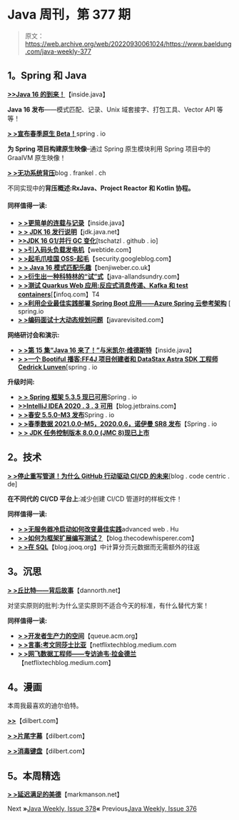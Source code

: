 # Java 周刊，第 377 期

> 原文：<https://web.archive.org/web/20220930061024/https://www.baeldung.com/java-weekly-377>

## 1。Spring 和 Java

[**>>Java 16 的到来！**](https://web.archive.org/web/20221126232024/https://inside.java/2021/03/16/the-arrival-of-java16/)【inside.java】

**Java 16 发布**——模式匹配、记录、Unix 域套接字、打包工具、Vector API 等等！

[**> >宣布春季原生 Beta！**](https://web.archive.org/web/20221126232024/https://spring.io/blog/2021/03/11/announcing-spring-native-beta)spring . io

**为 Spring 项目构建原生映像**–通过 Spring 原生模块利用 Spring 项目中的 GraalVM 原生映像！

[**> >无功系统背压**](https://web.archive.org/web/20221126232024/https://blog.frankel.ch/backpressure-reactive-systems/)blog . frankel . ch

不同实现中的**背压概述:RxJava、Project Reactor 和 Kotlin 协程。**

#### 同样值得一读:

*   [**> >更简单的连载与记录**](https://web.archive.org/web/20221126232024/https://inside.java/2021/03/12/simpler-serilization-with-records/)【inside.java】
*   [**> > JDK 16 发行说明**](https://web.archive.org/web/20221126232024/https://jdk.java.net/16/release-notes)【jdk.java.net】
*   [**>>JDK 16 G1/并行 GC 变化**](https://web.archive.org/web/20221126232024/https://tschatzl.github.io/2021/03/12/jdk16-g1-parallel-gc-changes.html)[tschatzl . github . io]
*   [**> >引入码头负载发电机**](https://web.archive.org/web/20221126232024/https://webtide.com/introducing-jetty-load-generator/)【webtide.com】
*   [**> >起毛爪哇国 OSS-起毛**](https://web.archive.org/web/20221126232024/https://security.googleblog.com/2021/03/fuzzing-java-in-oss-fuzz.html)【security.googleblog.com】
*   **[> > Java 16 模式匹配乐趣](https://web.archive.org/web/20221126232024/https://benjiweber.co.uk/blog/2021/03/14/java-16-pattern-matching-fun/)**【benjiweber.co.uk】
*   [**> >衍生出一种科特林的“试”式**](https://web.archive.org/web/20221126232024/http://www.java-allandsundry.com/2021/03/deriving-kotlin-try-type.html)【java-allandsundry.com】
*   [**> >测试 Quarkus Web 应用:反应式消息传递、Kafka 和 test containers**](https://web.archive.org/web/20221126232024/https://www.infoq.com/articles/testing-quarkus-reactive/)[【infoq.com】T4
*   [**> >利用企业最佳实践部署 Spring Boot 应用——Azure Spring 云参考架构**](https://web.archive.org/web/20221126232024/https://spring.io/blog/2021/03/11/deploy-spring-boot-applications-by-leveraging-enterprise-best-practices-azure-spring-cloud-reference-architecture) [ spring.io
*   [**> >编码面试十大动态规划问题**](https://web.archive.org/web/20221126232024/https://javarevisited.blogspot.com/2021/03/top-dynamic-programming-problems-for-coding-interviews.html)【javarevisited.com】

**网络研讨会和演示:**

*   [**> >第 15 集“Java 16 来了！”与米凯尔·维德斯特**](https://web.archive.org/web/20221126232024/https://inside.java/2021/03/16/podcast-015/)【inside.java】
*   [**> >一个 Bootiful 播客:FF4J 项目创建者和 DataStax Astra SDK 工程师 Cedrick Lunven**](https://web.archive.org/web/20221126232024/https://spring.io/blog/2021/03/11/a-bootiful-podcast-ff4j-project-creator-and-datastax-astra-sdk-engineer-cedrick-lunven)[spring . io

**升级时间:**

*   [**> > Spring 框架 5.3.5 现已可用**](https://web.archive.org/web/20221126232024/https://spring.io/blog/2021/03/16/spring-framework-5-3-5-available-now)Spring . io
*   [**>>IntelliJ IDEA 2020 . 3 . 3 可用**](https://web.archive.org/web/20221126232024/https://blog.jetbrains.com/idea/2021/03/intellij-idea-2020-3-3/)【blog.jetbrains.com】
*   [**> >春安 5.5.0-M3 发布**](https://web.archive.org/web/20221126232024/https://spring.io/blog/2021/03/15/spring-security-5-5-0-m3-released)Spring . io
*   [**> >春季数据 2021.0.0-M5，2020.0.6，诺伊曼 SR8 发布**](https://web.archive.org/web/20221126232024/https://spring.io/blog/2021/03/17/spring-data-2021-0-0-m5-2020-0-6-and-neumann-sr8-released)【Spring . io
*   [**> > JDK 任务控制版本 8.0.0 (JMC 8)现已上市**](https://web.archive.org/web/20221126232024/https://inside.java/2021/03/16/jmc-8-released/)

## 2。技术

[**> >停止重写管道！为什么 GitHub 行动驱动 CI/CD 的未来**](https://web.archive.org/web/20221126232024/https://blog.codecentric.de/en/2021/03/github-actions-nextgen-cicd/)[blog . code centric . de]

**在不同代的 CI/CD 平台上**:减少创建 CI/CD 管道时的样板文件！

**同样值得一读:**

*   [**> >无服务器冷启动如何改变最佳实践**](https://web.archive.org/web/20221126232024/https://advancedweb.hu/how-serverless-cold-starts-change-best-practices/)advanced web . Hu
*   [**> >如何为框架扩展编写测试？**](https://web.archive.org/web/20221126232024/https://blog.thecodewhisperer.com/permalink/how-to-write-tests-for-framework-extensions)【blog.thecodewhisperer.com】
*   [**> >在 SQL**](https://web.archive.org/web/20221126232024/https://blog.jooq.org/2021/03/11/calculating-pagination-metadata-without-extra-roundtrips-in-sql/)【blog.jooq.org】中计算分页元数据而无需额外的往返

## 3。沉思

[**> >丘比特——背后故事**](https://web.archive.org/web/20221126232024/https://dannorth.net/2021/03/16/cupid-the-back-story/)【dannorth.net】

对坚实原则的批判:为什么坚实原则不适合今天的标准，有什么替代方案！

**同样值得一读:**

*   [**> >开发者生产力的空间**](https://web.archive.org/web/20221126232024/https://queue.acm.org/detail.cfm?id=3454124)【queue.acm.org】
*   [**> >言事:考文同莎士比亚**](https://web.archive.org/web/20221126232024/https://netflixtechblog.medium.com/words-matter-testing-copy-with-shakespeare-5df48b38158a)【netflixtechblog.medium.com
*   [**> >网飞数据工程师——专访迪韦·拉金德兰**](https://web.archive.org/web/20221126232024/https://netflixtechblog.medium.com/data-engineers-of-netflix-interview-with-dhevi-rajendran-a9ab7c7b36e5)【netflixtechblog.medium.com】

## 4。漫画

本周我最喜欢的迪尔伯特。

[**>>**](https://web.archive.org/web/20221126232024/https://dilbert.com/strip/2021-03-17)【dilbert.com】

[**> >片尾字幕**](https://web.archive.org/web/20221126232024/https://dilbert.com/strip/2021-03-15)【dilbert.com】

[**> >消毒键盘**](https://web.archive.org/web/20221126232024/https://dilbert.com/strip/2021-03-13)【dilbert.com】

## 5。本周精选

**[> >延迟满足的美德](https://web.archive.org/web/20221126232024/https://markmanson.net/delayed-gratification)**【markmanson.net】

Next **»**[Java Weekly, Issue 378](/web/20221126232024/https://www.baeldung.com/java-weekly-378)**«** Previous[Java Weekly, Issue 376](/web/20221126232024/https://www.baeldung.com/java-weekly-376)
